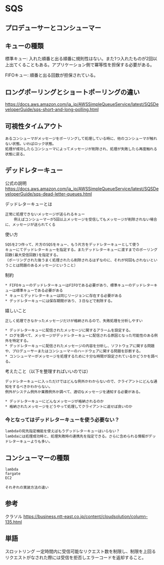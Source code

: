 # SQS

## プロデューサーとコンシューマー

## キューの種類

標準キュー: 入れた順番と出る順番に規則性はない。また1つ入れたものが2回以上出てくることもある。アプリケーション側で冪等性を担保する必要がある。

FIFOキュー: 順番と出る回数が担保されている。

## ロングポーリングとショートポーリングの違い

<https://docs.aws.amazon.com/ja_jp/AWSSimpleQueueService/latest/SQSDeveloperGuide/sqs-short-and-long-polling.html>

## 可視性タイムアウト

    あるコンシューマがメッセージをポーリングして処理している時に、他のコンシューマが触れない状態。いわばロック状態。
    処理が成功したらコンシューマによってメッセージが削除され、処理が失敗したら再度触れる状態に戻る。

## デッドレターキュー

公式の説明
<https://docs.aws.amazon.com/ja_jp/AWSSimpleQueueService/latest/SQSDeveloperGuide/sqs-dead-letter-queues.html>

デッドレターキューとは

    正常に処理できないメッセージが送られるキュー
        例えばコンシューマーが5回以上メッセージを受信してもメッセージが削除されない場合に、メッセージが送られてくる

使い方

    SQSを2つ作って、片方のSQSをキュー、もう片方をデッドレターキューとして使う
    キューにてデッドレターキューを指定する。またデッドレターキューに渡すまでのポーリング回数(最大受信回数)を指定する。
    （ポーリングされた後うまく処理されたら削除されるはずなのに、それが何回もされないということは問題のあるメッセージということ）

制約

    * FIFOキューのデッドレターキューはFIFOである必要があり、標準キューのデッドレターキューは標準キューである必要がある
    * キューとデッドレターキューは同じリージョンに存在する必要がある
    * デッドレターキューには保存期間があり、３日などで削除する。

嬉しいこと

    正しく処理できなかったメッセージだけが格納されるので、失敗処理を分析しやすい

    * デッドレターキューに配信されたメッセージに関するアラームを設定する。
    * ログを調べて、メッセージがデッドレターキューに配信される原因となった可能性のある例外を特定する。
    * デッドレターキューに配信されたメッセージの内容を分析し、ソフトウェアに関する問題や、プロデューサーまたはコンシューマーのハードウェアに関する問題を診断する。
    * コンシューマーがメッセージを処理するために十分な時間が設定されているかどうかを調べる。

考えたこと（以下を整理すればいいのでは）

    デッドレターキューに入っただけではどんな例外かわからないので、クライアントにどんな通知をするべきかわからない。
    例外がシステム例外か業務例外か調べて、適切なメッセージを通知する必要がある。

    * デッドレターキューにどんなメッセージが格納されるのか
    * 格納されたメッセージをどうやって処理してクライアントに返せば良いのか

### 今となってはデッドレターキューを使う必要ない？

    lambdaの宛先指定機能を使えばもうデッドレターキューはいらない？
    lambdaには処理成功時と、処理失敗時の連携先を指定できる。さらに含められる情報がデッドレターキューよりも多い。

## コンシューマーの種類

    lambda
    fargate
    EC2

    それぞれの実装方法の違い

## 参考

クラソル
<https://business.ntt-east.co.jp/content/cloudsolution/column-135.html>

## 単語

スロットリング
    一定時間内に受信可能なリクエスト数を制限し、制限を上回るリクエストがなされた際には受信を拒否しエラーコードを返却すること。

